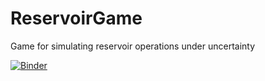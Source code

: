 # ReservoirGame
Game for simulating reservoir operations under uncertainty

[![Binder](https://mybinder.org/badge_logo.svg)](https://mybinder.org/v2/gh/julianneq/ReservoirGame/HEAD)

